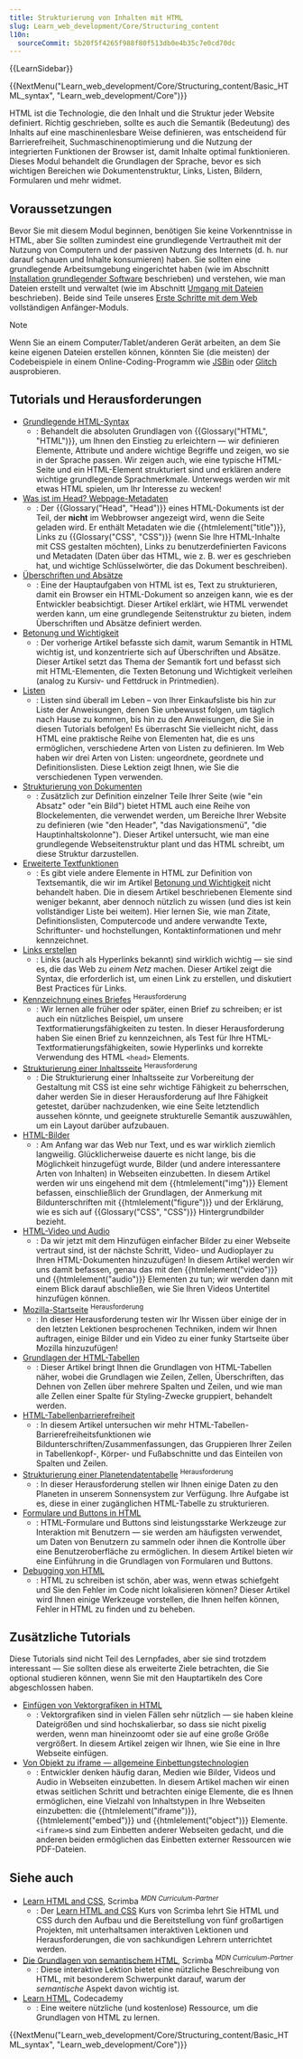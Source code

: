 ```yaml
---
title: Strukturierung von Inhalten mit HTML
slug: Learn_web_development/Core/Structuring_content
l10n:
  sourceCommit: 5b20f5f4265f988f80f513db0e4b35c7e0cd70dc
---
```


{{LearnSidebar}}

{{NextMenu("Learn_web_development/Core/Structuring_content/Basic_HTML_syntax", "Learn_web_development/Core")}}

HTML ist die Technologie, die den Inhalt und die Struktur jeder Website definiert. Richtig geschrieben, sollte es auch die Semantik (Bedeutung) des Inhalts auf eine maschinenlesbare Weise definieren, was entscheidend für Barrierefreiheit, Suchmaschinenoptimierung und die Nutzung der integrierten Funktionen der Browser ist, damit Inhalte optimal funktionieren. Dieses Modul behandelt die Grundlagen der Sprache, bevor es sich wichtigen Bereichen wie Dokumentenstruktur, Links, Listen, Bildern, Formularen und mehr widmet.

## Voraussetzungen

Bevor Sie mit diesem Modul beginnen, benötigen Sie keine Vorkenntnisse in HTML, aber Sie sollten zumindest eine grundlegende Vertrautheit mit der Nutzung von Computern und der passiven Nutzung des Internets (d. h. nur darauf schauen und Inhalte konsumieren) haben. Sie sollten eine grundlegende Arbeitsumgebung eingerichtet haben (wie im Abschnitt [Installation grundlegender Software](/de/docs/Learn_web_development/Getting_started/Environment_setup/Installing_software) beschrieben) und verstehen, wie man Dateien erstellt und verwaltet (wie im Abschnitt [Umgang mit Dateien](/de/docs/Learn_web_development/Getting_started/Environment_setup/Dealing_with_files) beschrieben). Beide sind Teile unseres [Erste Schritte mit dem Web](/de/docs/Learn_web_development/Getting_started/Your_first_website) vollständigen Anfänger-Moduls.

> [!NOTE]
> Wenn Sie an einem Computer/Tablet/anderen Gerät arbeiten, an dem Sie keine eigenen Dateien erstellen können, könnten Sie (die meisten) der Codebeispiele in einem Online-Coding-Programm wie [JSBin](https://jsbin.com/) oder [Glitch](https://glitch.com/) ausprobieren.

## Tutorials und Herausforderungen

- [Grundlegende HTML-Syntax](/de/docs/Learn_web_development/Core/Structuring_content/Basic_HTML_syntax)
  - : Behandelt die absoluten Grundlagen von {{Glossary("HTML", "HTML")}}, um Ihnen den Einstieg zu erleichtern — wir definieren Elemente, Attribute und andere wichtige Begriffe und zeigen, wo sie in der Sprache passen. Wir zeigen auch, wie eine typische HTML-Seite und ein HTML-Element strukturiert sind und erklären andere wichtige grundlegende Sprachmerkmale. Unterwegs werden wir mit etwas HTML spielen, um Ihr Interesse zu wecken!
- [Was ist im Head? Webpage-Metadaten](/de/docs/Learn_web_development/Core/Structuring_content/Webpage_metadata)
  - : Der {{Glossary("Head", "Head")}} eines HTML-Dokuments ist der Teil, der **nicht** im Webbrowser angezeigt wird, wenn die Seite geladen wird. Er enthält Metadaten wie die {{htmlelement("title")}}, Links zu {{Glossary("CSS", "CSS")}} (wenn Sie Ihre HTML-Inhalte mit CSS gestalten möchten), Links zu benutzerdefinierten Favicons und Metadaten (Daten über das HTML, wie z. B. wer es geschrieben hat, und wichtige Schlüsselwörter, die das Dokument beschreiben).
- [Überschriften und Absätze](/de/docs/Learn_web_development/Core/Structuring_content/Headings_and_paragraphs)
  - : Eine der Hauptaufgaben von HTML ist es, Text zu strukturieren, damit ein Browser ein HTML-Dokument so anzeigen kann, wie es der Entwickler beabsichtigt. Dieser Artikel erklärt, wie HTML verwendet werden kann, um eine grundlegende Seitenstruktur zu bieten, indem Überschriften und Absätze definiert werden.
- [Betonung und Wichtigkeit](/de/docs/Learn_web_development/Core/Structuring_content/Emphasis_and_importance)
  - : Der vorherige Artikel befasste sich damit, warum Semantik in HTML wichtig ist, und konzentrierte sich auf Überschriften und Absätze. Dieser Artikel setzt das Thema der Semantik fort und befasst sich mit HTML-Elementen, die Texten Betonung und Wichtigkeit verleihen (analog zu Kursiv- und Fettdruck in Printmedien).
- [Listen](/de/docs/Learn_web_development/Core/Structuring_content/Lists)
  - : Listen sind überall im Leben – von Ihrer Einkaufsliste bis hin zur Liste der Anweisungen, denen Sie unbewusst folgen, um täglich nach Hause zu kommen, bis hin zu den Anweisungen, die Sie in diesen Tutorials befolgen! Es überrascht Sie vielleicht nicht, dass HTML eine praktische Reihe von Elementen hat, die es uns ermöglichen, verschiedene Arten von Listen zu definieren. Im Web haben wir drei Arten von Listen: ungeordnete, geordnete und Definitionslisten. Diese Lektion zeigt Ihnen, wie Sie die verschiedenen Typen verwenden.
- [Strukturierung von Dokumenten](/de/docs/Learn_web_development/Core/Structuring_content/Structuring_documents)
  - : Zusätzlich zur Definition einzelner Teile Ihrer Seite (wie "ein Absatz" oder "ein Bild") bietet HTML auch eine Reihe von Blockelementen, die verwendet werden, um Bereiche Ihrer Website zu definieren (wie "den Header", "das Navigationsmenü", "die Hauptinhaltskolonne"). Dieser Artikel untersucht, wie man eine grundlegende Webseitenstruktur plant und das HTML schreibt, um diese Struktur darzustellen.
- [Erweiterte Textfunktionen](/de/docs/Learn_web_development/Core/Structuring_content/Advanced_text_features)
  - : Es gibt viele andere Elemente in HTML zur Definition von Textsemantik, die wir im Artikel [Betonung und Wichtigkeit](/de/docs/Learn_web_development/Core/Structuring_content/Emphasis_and_importance) nicht behandelt haben. Die in diesem Artikel beschriebenen Elemente sind weniger bekannt, aber dennoch nützlich zu wissen (und dies ist kein vollständiger Liste bei weitem). Hier lernen Sie, wie man Zitate, Definitionslisten, Computercode und andere verwandte Texte, Schriftunter- und hochstellungen, Kontaktinformationen und mehr kennzeichnet.
- [Links erstellen](/de/docs/Learn_web_development/Core/Structuring_content/Creating_links)
  - : Links (auch als Hyperlinks bekannt) sind wirklich wichtig — sie sind es, die das Web zu _einem Netz_ machen. Dieser Artikel zeigt die Syntax, die erforderlich ist, um einen Link zu erstellen, und diskutiert Best Practices für Links.
- [Kennzeichnung eines Briefes](/de/docs/Learn_web_development/Core/Structuring_content/Marking_up_a_letter) <sup>Herausforderung</sup>
  - : Wir lernen alle früher oder später, einen Brief zu schreiben; er ist auch ein nützliches Beispiel, um unsere Textformatierungsfähigkeiten zu testen. In dieser Herausforderung haben Sie einen Brief zu kennzeichnen, als Test für Ihre HTML-Textformatierungsfähigkeiten, sowie Hyperlinks und korrekte Verwendung des HTML `<head>` Elements.
- [Strukturierung einer Inhaltsseite](/de/docs/Learn_web_development/Core/Structuring_content/Structuring_a_page_of_content) <sup>Herausforderung</sup>
  - : Die Strukturierung einer Inhaltsseite zur Vorbereitung der Gestaltung mit CSS ist eine sehr wichtige Fähigkeit zu beherrschen, daher werden Sie in dieser Herausforderung auf Ihre Fähigkeit getestet, darüber nachzudenken, wie eine Seite letztendlich aussehen könnte, und geeignete strukturelle Semantik auszuwählen, um ein Layout darüber aufzubauen.
- [HTML-Bilder](/de/docs/Learn_web_development/Core/Structuring_content/HTML_images)
  - : Am Anfang war das Web nur Text, und es war wirklich ziemlich langweilig. Glücklicherweise dauerte es nicht lange, bis die Möglichkeit hinzugefügt wurde, Bilder (und andere interessantere Arten von Inhalten) in Webseiten einzubetten. In diesem Artikel werden wir uns eingehend mit dem {{htmlelement("img")}} Element befassen, einschließlich der Grundlagen, der Anmerkung mit Bildunterschriften mit {{htmlelement("figure")}} und der Erklärung, wie es sich auf {{Glossary("CSS", "CSS")}} Hintergrundbilder bezieht.
- [HTML-Video und Audio](/de/docs/Learn_web_development/Core/Structuring_content/HTML_video_and_audio)
  - : Da wir jetzt mit dem Hinzufügen einfacher Bilder zu einer Webseite vertraut sind, ist der nächste Schritt, Video- und Audioplayer zu Ihren HTML-Dokumenten hinzuzufügen! In diesem Artikel werden wir uns damit befassen, genau das mit den {{htmlelement("video")}} und {{htmlelement("audio")}} Elementen zu tun; wir werden dann mit einem Blick darauf abschließen, wie Sie Ihren Videos Untertitel hinzufügen können.
- [Mozilla-Startseite](/de/docs/Learn_web_development/Core/Structuring_content/Mozilla_splash_page) <sup>Herausforderung</sup>
  - : In dieser Herausforderung testen wir Ihr Wissen über einige der in den letzten Lektionen besprochenen Techniken, indem wir Ihnen auftragen, einige Bilder und ein Video zu einer funky Startseite über Mozilla hinzuzufügen!
- [Grundlagen der HTML-Tabellen](/de/docs/Learn_web_development/Core/Structuring_content/HTML_table_basics)
  - : Dieser Artikel bringt Ihnen die Grundlagen von HTML-Tabellen näher, wobei die Grundlagen wie Zeilen, Zellen, Überschriften, das Dehnen von Zellen über mehrere Spalten und Zeilen, und wie man alle Zellen einer Spalte für Styling-Zwecke gruppiert, behandelt werden.
- [HTML-Tabellenbarrierefreiheit](/de/docs/Learn_web_development/Core/Structuring_content/Table_accessibility)
  - : In diesem Artikel untersuchen wir mehr HTML-Tabellen-Barrierefreiheitsfunktionen wie Bildunterschriften/Zusammenfassungen, das Gruppieren Ihrer Zeilen in Tabellenkopf-, Körper- und Fußabschnitte und das Einteilen von Spalten und Zeilen.
- [Strukturierung einer Planetendatentabelle](/de/docs/Learn_web_development/Core/Structuring_content/Planet_data_table) <sup>Herausforderung</sup>
  - : In dieser Herausforderung stellen wir Ihnen einige Daten zu den Planeten in unserem Sonnensystem zur Verfügung. Ihre Aufgabe ist es, diese in einer zugänglichen HTML-Tabelle zu strukturieren.
- [Formulare und Buttons in HTML](/de/docs/Learn_web_development/Core/Structuring_content/HTML_forms)
  - : HTML-Formulare und Buttons sind leistungsstarke Werkzeuge zur Interaktion mit Benutzern — sie werden am häufigsten verwendet, um Daten von Benutzern zu sammeln oder ihnen die Kontrolle über eine Benutzeroberfläche zu ermöglichen. In diesem Artikel bieten wir eine Einführung in die Grundlagen von Formularen und Buttons.
- [Debugging von HTML](/de/docs/Learn_web_development/Core/Structuring_content/Debugging_HTML)
  - : HTML zu schreiben ist schön, aber was, wenn etwas schiefgeht und Sie den Fehler im Code nicht lokalisieren können? Dieser Artikel wird Ihnen einige Werkzeuge vorstellen, die Ihnen helfen können, Fehler in HTML zu finden und zu beheben.

## Zusätzliche Tutorials

Diese Tutorials sind nicht Teil des Lernpfades, aber sie sind trotzdem interessant — Sie sollten diese als erweiterte Ziele betrachten, die Sie optional studieren können, wenn Sie mit den Hauptartikeln des Core abgeschlossen haben.

- [Einfügen von Vektorgrafiken in HTML](/de/docs/Learn_web_development/Core/Structuring_content/Including_vector_graphics_in_HTML)
  - : Vektorgrafiken sind in vielen Fällen sehr nützlich — sie haben kleine Dateigrößen und sind hochskalierbar, so dass sie nicht pixelig werden, wenn man hineinzoomt oder sie auf eine große Größe vergrößert. In diesem Artikel zeigen wir Ihnen, wie Sie eine in Ihre Webseite einfügen.
- [Von Objekt zu iframe — allgemeine Einbettungstechnologien](/de/docs/Learn_web_development/Core/Structuring_content/General_embedding_technologies)
  - : Entwickler denken häufig daran, Medien wie Bilder, Videos und Audio in Webseiten einzubetten. In diesem Artikel machen wir einen etwas seitlichen Schritt und betrachten einige Elemente, die es Ihnen ermöglichen, eine Vielzahl von Inhaltstypen in Ihre Webseiten einzubetten: die {{htmlelement("iframe")}}, {{htmlelement("embed")}} und {{htmlelement("object")}} Elemente. `<iframe>`s sind zum Einbetten anderer Webseiten gedacht, und die anderen beiden ermöglichen das Einbetten externer Ressourcen wie PDF-Dateien.

## Siehe auch

- [Learn HTML and CSS](https://v2.scrimba.com/learn-html-and-css-c0p?via=mdn), Scrimba <sup>_MDN Curriculum-Partner_</sup>
  - : Der [Learn HTML and CSS](https://scrimba.com?via=mdn) Kurs von Scrimba lehrt Sie HTML und CSS durch den Aufbau und die Bereitstellung von fünf großartigen Projekten, mit unterhaltsamen interaktiven Lektionen und Herausforderungen, die von sachkundigen Lehrern unterrichtet werden.
- [Die Grundlagen von semantischem HTML](https://v2.scrimba.com/the-frontend-developer-career-path-c0j/~0xid?via=mdn), Scrimba <sup>_MDN Curriculum-Partner_</sup>
  - : Diese interaktive Lektion bietet eine nützliche Beschreibung von HTML, mit besonderem Schwerpunkt darauf, warum der _semantische_ Aspekt davon wichtig ist.
- [Learn HTML](https://v2.scrimba.com/the-frontend-developer-career-path-c0j/~0xid?via=mdn), Codecademy
  - : Eine weitere nützliche (und kostenlose) Ressource, um die Grundlagen von HTML zu lernen.

{{NextMenu("Learn_web_development/Core/Structuring_content/Basic_HTML_syntax", "Learn_web_development/Core")}}
